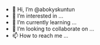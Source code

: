 - 👋 Hi, I’m @abokyskuntun
- 👀 I’m interested in ...
- 🌱 I’m currently learning ...
- 💞️ I’m looking to collaborate on ...
- 📫 How to reach me ...

<!---
abokyskuntun/abokyskuntun is a ✨ special ✨ repository because its `README.md` (this file) appears on your GitHub profile.
You can click the Preview link to take a look at your changes.
--->
